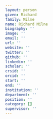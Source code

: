 ```yaml
---
layout: person
given: Richard
family: Milne
name: Richard Milne
biography: ''
image: ''
email: ''
url: ''
website: ''
twitter: ''
github: ''
linkedin: ''
scholar: ''
crsid: ''
orcid: ''
start: ''
end: ''
institution: ''
department: ''
position: ''
category: []
supervisor: ''
---
```

